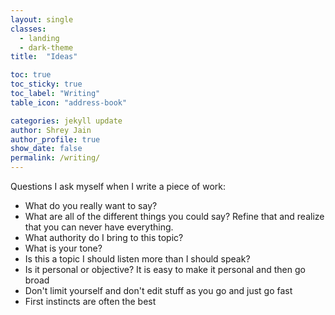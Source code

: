 ```yaml
---
layout: single
classes:
  - landing
  - dark-theme
title:  "Ideas"

toc: true
toc_sticky: true
toc_label: "Writing"
table_icon: "address-book"

categories: jekyll update
author: Shrey Jain
author_profile: true
show_date: false
permalink: /writing/
---
```


Questions I ask myself when I write a piece of work: 

* What do you really want to say?
* What are all of the different things you could say? Refine that and realize that you can never have everything.
* What authority do I bring to this topic?
* What is your tone?
* Is this a topic I should listen more than I should speak?
* Is it personal or objective? It is easy to make it personal and then go broad
* Don't limit yourself and don't edit stuff as you go and just go fast
* First instincts are often the best
